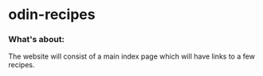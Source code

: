 # odin-recipes

### What's about:

The website will consist of a main index page which will have links to a few recipes.
